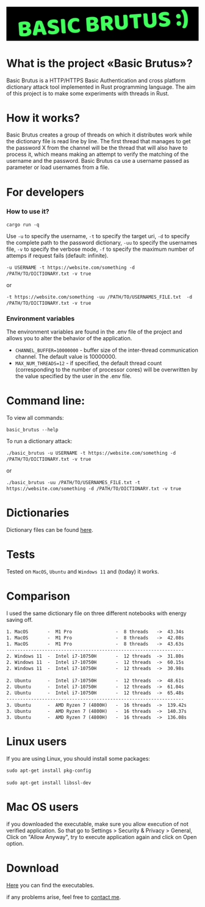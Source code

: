 ![alt basic brutus](./header2.jpg)

# What is the project «Basic Brutus»?

Basic Brutus is a HTTP/HTTPS Basic Authentication and cross platform dictionary attack tool implemented in Rust programming language. The aim of this project is to make some experiments with threads in Rust.

# How it works?

Basic Brutus creates a group of threads on which it distributes work while the dictionary file is read line by line. The first thread that manages to get the password X from the channel will be the thread that will also have to process it, which means making an attempt to verify the matching of the username and the password. Basic Brutus ca use a username passed as parameter or load usernames from a file.

# For developers

### How to use it?

```
cargo run -q
```

Use `-u` to specify the username, `-t` to specify the target uri, `-d` to specify the complete path to the password dictionary, `-uu` to specify the usernames file, `-v` to specify the verbose mode, `-f` to specify the maximum number of attemps if request fails (default: infinite).

```
-u USERNAME -t https://website.com/something -d /PATH/TO/DICTIONARY.txt -v true
```

or

```
-t https://website.com/something -uu /PATH/TO/USERNAMES_FILE.txt  -d /PATH/TO/DICTIONARY.txt -v true
```

### Environment variables

The environment variables are found in the .env file of the project and allows you to alter the behavior of the application.

- `CHANNEL_BUFFER=10000000` - buffer size of the inter-thread communication channel. The default value is 10000000.
- `MAX_NUM_THREADS=12` - if specified, the default thread count (corresponding to the number of processor cores) will be overwritten by the value specified by the user in the .env file.

# Command line:

To view all commands:

```
basic_brutus --help
```

To run a dictionary attack:

```
./basic_brutus -u USERNAME -t https://website.com/something -d /PATH/TO/DICTIONARY.txt -v true
```

or

```
./basic_brutus -uu /PATH/TO/USERNAMES_FILE.txt -t https://website.com/something -d /PATH/TO/DICTIONARY.txt -v true
```

# Dictionaries

Dictionary files can be found [here](https://github.com/berandal666/Passwords).

# Tests

Tested on `MacOS`, `Ubuntu` and `Windows 11` and (today) it works.

# Comparison

I used the same dictionary file on three different notebooks with energy saving off.

```
1. MacOS       -  M1 Pro                -  8 threads   ->  43.34s
1. MacOS       -  M1 Pro                -  8 threads   ->  42.08s
1. MacOS       -  M1 Pro                -  8 threads   ->  43.63s
-----------------------------------------------------------------
2. Windows 11  -  Intel i7-10750H       -  12 threads  ->  31.80s
2. Windows 11  -  Intel i7-10750H       -  12 threads  ->  60.15s
2. Windows 11  -  Intel i7-10750H       -  12 threads  ->  30.98s

2. Ubuntu      -  Intel i7-10750H       -  12 threads  ->  48.61s
2. Ubuntu      -  Intel i7-10750H       -  12 threads  ->  61.04s
2. Ubuntu      -  Intel i7-10750H       -  12 threads  ->  65.48s
-----------------------------------------------------------------
3. Ubuntu      -  AMD Ryzen 7 (4800H)   -  16 threads  ->  139.42s
3. Ubuntu      -  AMD Ryzen 7 (4800H)   -  16 threads  ->  140.37s
3. Ubuntu      -  AMD Ryzen 7 (4800H)   -  16 threads  ->  136.08s

```

# Linux users

If you are using Linux, you should install some packages:

```
sudo apt-get install pkg-config

sudo apt-get install libssl-dev
```

# Mac OS users

if you downloaded the executable, make sure you allow execution of not verified application. So that go to Settings > Security & Privacy > General, Click on "Allow Anyway", try to execute application again and click on Open option.

# Download

[Here](https://github.com/goto-eof/basic_brutus/releases) you can find the executables.

if any problems arise, feel free to [contact me](http://andre-i.eu/#contactme).
